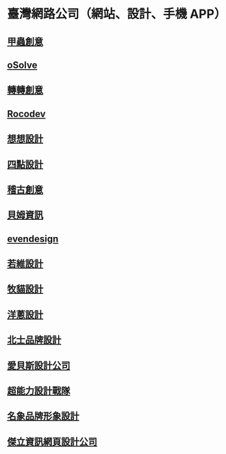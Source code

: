 臺灣網路公司（網站、設計、手機 APP）
==============================

[甲蟲創意](http://bito.tv/)
--------------------------

[oSolve](http://osolve.com/)
----------------------------

[轉轉創意](http://ch.ten2.tw/)
-----------------------------

[Rocodev](http://rocodev.com/)
------------------------------

[想想設計](http://2think.com.tw/)
--------------------------------

[四點設計](http://4point-inc.com/)
---------------------------------

[稽古創意](http://www.kiiiick.com/)
----------------------------------

[貝姆資訊](http://www.arshire.com/)
----------------------------------

[evendesign](http://evendesign.tw/)
-----------------------------------

[若維設計](http://nowilldesign.com/)
-----------------------------------

[牧貓設計](http://grazingcat.com/tw/)
------------------------------------

[洋蔥設計](http://oniondesign.com.tw/)
-------------------------------------

[北士品牌設計](http://www.pace.com.tw/)
-------------------------------------

[愛貝斯設計公司](http://www.ibest.com.tw/)
----------------------------------------

[超能力設計戰隊](http://www.ivplus.com.tw/)
-----------------------------------------

[名象品牌形象設計](http://www.design-emg.com/)
-------------------------------------------

[傑立資訊網頁設計公司](http://www.july.com.tw/)
-------------------------------------------
